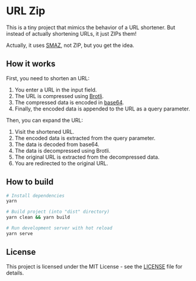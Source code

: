 # URL Zip

This is a tiny project that mimics the behavior of a URL shortener.
But instead of actually shortening URLs, it just ZIPs them!

Actually, it uses [SMAZ](https://github.com/antirez/smaz), not ZIP, but you get the idea.

## How it works

First, you need to shorten an URL:

1. You enter a URL in the input field.
2. The URL is compressed using [Brotli](https://en.wikipedia.org/wiki/Brotli).
3. The compressed data is encoded in [base64](https://en.wikipedia.org/wiki/Base64).
4. Finally, the encoded data is appended to the URL as a query parameter.

Then, you can expand the URL:

1. Visit the shortened URL.
2. The encoded data is extracted from the query parameter.
3. The data is decoded from base64.
4. The data is decompressed using Brotli.
5. The original URL is extracted from the decompressed data.
6. You are redirected to the original URL.

## How to build

```bash
# Install dependencies
yarn

# Build project (into "dist" directory)
yarn clean && yarn build

# Run development server with hot reload
yarn serve
```

## License

This project is licensed under the MIT License - see the [LICENSE](LICENSE) file for details.
